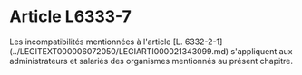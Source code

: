 # Article L6333-7

 

<div align="left">
  Les incompatibilités mentionnées à l'article [L. 6332-2-1](../LEGITEXT000006072050/LEGIARTI000021343099.md) s'appliquent aux administrateurs et salariés des organismes mentionnés au présent chapitre.<br /> <br />